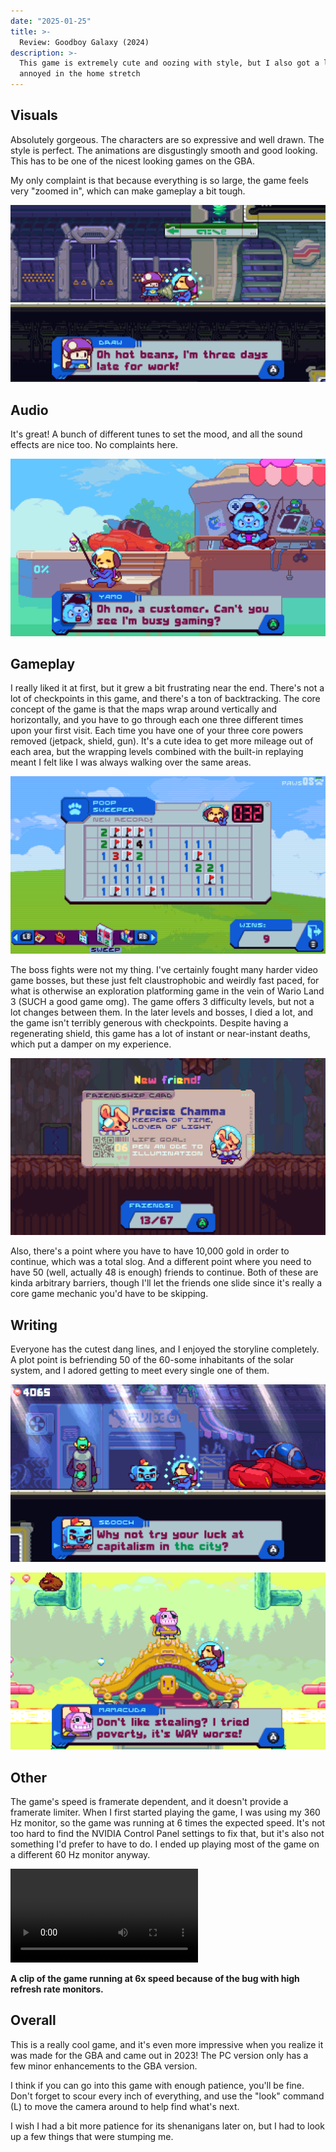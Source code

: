 ```yaml
---
date: "2025-01-25"
title: >-
  Review: Goodboy Galaxy (2024)
description: >-
  This game is extremely cute and oozing with style, but I also got a little
  annoyed in the home stretch
---
```


## Visuals

Absolutely gorgeous. The characters are so expressive and well drawn. The style
is perfect. The animations are disgustingly smooth and good looking. This has to
be one of the nicest looking games on the GBA.

My only complaint is that because everything is so large, the game feels very
"zoomed in", which can make gameplay a bit tough.

![](late-to-work.webp)

## Audio

It's great! A bunch of different tunes to set the mood, and all the sound
effects are nice too. No complaints here.

![](fishing.webp)

## Gameplay

I really liked it at first, but it grew a bit frustrating near the end. There's
not a lot of checkpoints in this game, and there's a ton of backtracking. The
core concept of the game is that the maps wrap around vertically and
horizontally, and you have to go through each one three different times upon
your first visit. Each time you have one of your three core powers removed
(jetpack, shield, gun). It's a cute idea to get more mileage out of each area,
but the wrapping levels combined with the built-in replaying meant I felt like I
was always walking over the same areas.

![](minesweeper.webp)

The boss fights were not my thing. I've certainly fought many harder video game
bosses, but these just felt claustrophobic and weirdly fast paced, for what is
otherwise an exploration platforming game in the vein of Wario Land 3 (SUCH a
good game omg). The game offers 3 difficulty levels, but not a lot changes
between them. In the later levels and bosses, I died a lot, and the game isn't
terribly generous with checkpoints. Despite having a regenerating shield, this
game has a lot of instant or near-instant deaths, which put a damper on my
experience.

![](precise.webp)

Also, there's a point where you have to have 10,000 gold in order to continue,
which was a total slog. And a different point where you need to have 50 (well,
actually 48 is enough) friends to continue. Both of these are kinda arbitrary
barriers, though I'll let the friends one slide since it's really a core game
mechanic you'd have to be skipping.

## Writing

Everyone has the cutest dang lines, and I enjoyed the storyline completely. A
plot point is befriending 50 of the 60-some inhabitants of the solar system, and
I adored getting to meet every single one of them.

![](capitalism.webp)

![](poverty.webp)

## Other

The game's speed is framerate dependent, and it doesn't provide a framerate
limiter. When I first started playing the game, I was using my 360 Hz monitor,
so the game was running at 6 times the expected speed. It's not too hard to find
the NVIDIA Control Panel settings to fix that, but it's also not something I'd
prefer to have to do. I ended up playing most of the game on a different 60 Hz
monitor anyway.

<video src="turbo.hd.mp4" controls preload></video>

**A clip of the game running at 6x speed because of the bug with high refresh
rate monitors.**

## Overall

This is a really cool game, and it's even more impressive when you realize it
was made for the GBA and came out in 2023! The PC version only has a few minor
enhancements to the GBA version.

I think if you can go into this game with enough patience, you'll be fine. Don't
forget to scour every inch of everything, and use the "look" command (L) to move
the camera around to help find what's next.

I wish I had a bit more patience for its shenanigans later on, but I had to look
up a few things that were stumping me.
